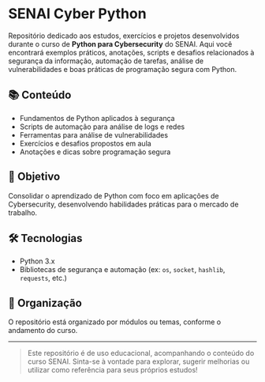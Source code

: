 # SENAI Cyber Python

Repositório dedicado aos estudos, exercícios e projetos desenvolvidos durante o curso de **Python para Cybersecurity** do SENAI.
Aqui você encontrará exemplos práticos, anotações, scripts e desafios relacionados à segurança da informação, automação de tarefas, análise de vulnerabilidades e boas práticas de programação segura com Python.

## 📚 Conteúdo

- Fundamentos de Python aplicados à segurança
- Scripts de automação para análise de logs e redes
- Ferramentas para análise de vulnerabilidades
- Exercícios e desafios propostos em aula
- Anotações e dicas sobre programação segura

## 🚀 Objetivo

Consolidar o aprendizado de Python com foco em aplicações de Cybersecurity, desenvolvendo habilidades práticas para o mercado de trabalho.

## 🛠️ Tecnologias

- Python 3.x
- Bibliotecas de segurança e automação (ex: `os`, `socket`, `hashlib`, `requests`, etc.)

## 📁 Organização

O repositório está organizado por módulos ou temas, conforme o andamento do curso.

---

> Este repositório é de uso educacional, acompanhando o conteúdo do curso SENAI. Sinta-se à vontade para explorar, sugerir melhorias ou utilizar como referência para seus próprios estudos!
